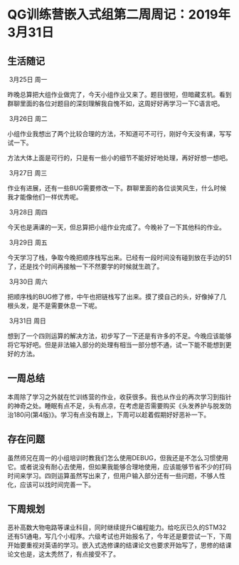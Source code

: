 # QG训练营嵌入式组第二周周记：2019年3月31日

## 生活随记

​	3月25日        周一 

​	昨晚总算把大组作业做完了，今天小组作业又来了。题目很短，但暗藏玄机。看到群聊里面的各位对题目的深刻理解我自愧不如，这周好好再学习一下C语言吧。

​	3月26日        周二

​	小组作业我想出了两个比较合理的方法，不知道可不可行，刚好今天没有课，写写试一下。

​	方法大体上面是可行的，只是有一些小的细节不能好好地处理，再好好想一想吧。

​	3月27日	周三

​	作业有进展，还有一些BUG需要修改一下。群聊里面的各位谈笑风生，什么时候我才能像他们一样优秀呢。

​	3月28日	周四

​	今天也是满课的一天，但总算把小组作业完成了。今晚补了一下其他科的作业。

​	3月29日	周五

​	今天学习了栈，争取今晚把顺序栈写出来。已经有一段时间没有碰到放在手边的51了，还是找个时间再接触一下不然要学的时候就生疏了。

​	3月30日	周六

​	把顺序栈的BUG修了修，中午也把链栈写了出来。摸了摸自己的头，好像掉了几根头发，是不是需要休息一下呢。

​	3月31日 	周日

​	想到了一个四则运算的解决方法，初步写了一下还是有许多的不足。今晚应该能够将它写好吧。但是非法输入部分的处理有相当一部分想不通，试一下能不能想到更好的方法。

## 一周总结

​	本周除了学习之外就在忙训练营的作业，收获很多。我也从作业的再次学习到指针的神奇之处。睡眠有点不足，头有点凉，在考虑是否需要购买《头发养护与脱发防治180问(第4版)》。学习有点没有跟上，下周可以趁着假期好好恶补一下。

## 存在问题

​	虽然师兄在周一的小组培训时教我们怎么使用DEBUG，但我还是不怎么习惯使用它。或者说没有耐心去使用，但如果我能够合理地使用，应该能够节省不少的打码时间来学习。四则运算虽然写出来了，但用户输入部分还有一些问题，不够人性化，应该可以找时间完善一下。

## 下周规划

​	恶补高数大物电路等课业科目，同时继续提升C编程能力。给吃灰已久的STM32还有51通电，写几个小程序。六级考试也开始报名了，今年还是要尝试一下，下周开始要重视对英语的学习。嵌入式选修课的结课论文也要求开始写了，思修的结课论文也是，这太秃然了，有点接受不了。

